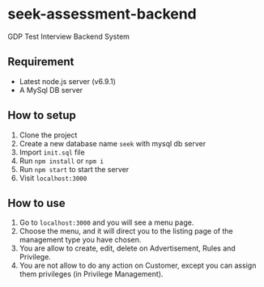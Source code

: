 # seek-assessment-backend
GDP Test Interview Backend System

## Requirement
* Latest node.js server (v6.9.1)
* A MySql DB server

## How to setup
1. Clone the project
2. Create a new database name `seek` with mysql db server
3. Import `init.sql` file
4. Run `npm install` or `npm i`
5. Run `npm start` to start the server
6. Visit `localhost:3000`

## How to use
1. Go to `localhost:3000` and you will see a menu page.
2. Choose the menu, and it will direct you to the listing page of the management type you have chosen.
3. You are allow to create, edit, delete on Advertisement, Rules and Privilege.
4. You are not allow to do any action on Customer, except you can assign them privileges (in Privilege Management).
